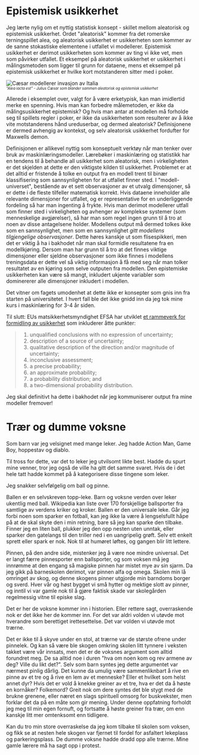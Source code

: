# Epistemisk usikkerhet

Jeg lærte nylig om et nyttig statistisk konsept - skillet mellom aleatorisk og epistemisk usikkerhet. Ordet "aleatorisk" kommer fra det romerske terningspillet alea, og aleatorisk usikkerhet er usikkerheten som kommer av de sanne stokastiske elementene i utfallet vi modellerer. Epistemisk usikkerhet er derimot usikkerheten som kommer av ting vi ikke vet, men som påvirker utfallet. Et eksempel på aleatorisk usikkerhet er usikkerhet i målingsmetoden som ligger til grunn for dataene, mens et eksempel på epistemisk usikkerhet er hvilke kort motstanderen sitter med i poker.

![Cæsar modellerer invasjon av Italia](https://github.com/Fesche/log_b/blob/gh-pages/img/C%C3%A6SAR_PAUSED_ON_THE_BANKS_OF_THE_RUBICON.gif)
<br>*<sub><sup>"Alea iacta est" - Julius Cæsar som blander sammen aleatorisk og epistemisk usikkerhet</sub></sup>*

Allerede i eksemplet over, valgt for å være erketypisk, kan man imidlertid merke en spenning. Hvis man kan forbedre målemetoden, er ikke da målingsusikkerhet epistemisk? Og hvis man antar at modellen må forholde seg til spillets regler i poker, er ikke da usikkerheten som resulterer av å ikke vite motstanderens hånd ureduserbar, og dermed aleatorisk? Definisjonene er dermed avhengig av kontekst, og selv aleatorisk usikkerhet fordufter for Maxwells demon. 

Definisjonen er allikevel nyttig som konseptuelt verktøy når man tenker over bruk av maskinlæringsmodeller. Lærebøker i maskinlæring og statistikk har en tendens til å behandle all usikkerhet som aleatorisk, men i virkeligheten er det skjelden at dette er den viktigste kilden til usikkerhet. Problemet er at det alltid er fristende å tolke en output fra en modell trent til binær klassifisering som sannsynligheten for at utfallet finner sted. I "modell-universet", bestående av et sett observasjoner av et utvalg dimensjoner, så er dette i de fleste tilfeller matematisk korrekt. Hvis dataene inneholder alle relevante dimensjoner for utfallet, og er representative for en underliggende fordeling så har man ingenting å frykte. Hvis man derimot modellerer utfall som finner sted i virkeligheten og avhenger av komplekse systemer (som menneskelige avgjørelser), så har man som regel ingen grunn til å tro at noen av disse antagelsene holder. Modellens output må dermed tolkes ikke som en sannsynlighet, men som en sannsynlighet *gitt modellens tilgjengelige observasjoner*. Dette høres kanskje ut som flisespikkeri, men det er viktig å ha i bakhodet når man skal formidle resultatene fra en modellkjøring. Dersom man har grunn til å tro at det finnes viktige dimensjoner eller sjeldne observasjoner som ikke finnes i modellens treningsdata er dette vel så viktig informasjon å få med seg når man tolker resultatet av en kjøring som selve outputen fra modellen. Den epistemiske usikkerheten kan være så mangt, inkludert ukjente variabler som dominererer alle dimensjoner inkludert i modellen.

Det vitner om fagets umodenhet at dette ikke er konsepter som gnis inn fra starten på universitetet. I hvert fall ble det ikke gnidd inn da jeg tok mine kurs i maskinlæring for 3-4 år siden.

Til slutt: EUs matsikkerhetsmyndighet EFSA har utviklet [et rammeverk for formidling av usikkerhet](https://efsa.onlinelibrary.wiley.com/doi/10.2903/j.efsa.2019.5520) som inkluderer åtte punkter:

> 1. unqualified conclusions with no expression of uncertainty; 
> 2. description of a source of uncertainty; 
> 3. qualitative description of the direction and/or magnitude of uncertainty; 
> 4. inconclusive assessment; 
> 5. a precise probability; 
> 6. an approximate probability; 
> 7. a probability distribution; and 
> 8. a two-dimensional probability distribution.

Jeg skal definitivt ha dette i bakhodet når jeg kommuniserer output fra mine modeller fremover!

# Trær og dumme voksne

Som barn var jeg velsignet med mange leker. Jeg hadde Action Man, Game Boy, hoppestav og diablo. 

Til tross for dette, var det to leker jeg utvilsomt likte best. Hadde du spurt mine venner, tror jeg også de ville ha gitt det samme svaret. Hvis de i det hele tatt hadde kommet på å kategorisere disse tingene som leker.

Jeg snakker selvfølgelig om ball og pinne.

Ballen er en selvskreven topp-leke. Barn og voksne verden over leker ukentlig med ball. Wikipedia kan liste over 170 forskjellige ballsporter fra samtlige av verdens kriker og kroker. Ballen er den universale leke. Går jeg forbi noen som sparker en fotball, kan jeg ikke la være å lengselsfullt håpe på at de skal skyte den i min retning, bare så jeg kan sparke den tilbake. Finner jeg en liten ball, plukker jeg den opp nesten uten unntak, eller sparker den gatelangs til den triller ned i en uangripelig grøft. Selv ett enkelt sprett eller spark er nok. Nok til at humøret løftes, og gangen blir litt lettere. 

Pinnen, på den andre side, mistenker jeg å være noe mindre universal. Det er langt færre pinnesporter enn ballsporter, og som voksen må jeg innrømme at den engang så magiske pinnen har mistet mye av sin sjarm. Da jeg gikk på barneskolen derimot, var pinnen alfa og omega. Skolen min lå omringet av skog, og denne skogens pinner utgjorde min barndoms borger og sverd. Hver vår og høst bygget vi små hytter og mektige slott av pinner, og inntil vi var gamle nok til å gjøre faktisk skade var skolegården regelmessig vitne til episke slag.

Det er her de voksne kommer inn i historien. Eller rettere sagt, overraskende nok er det ikke her de kommer inn. For det var aldri volden vi utøvde mot hverandre som berettiget irettesettelse. Det var volden vi utøvde mot trærne.

Det er ikke til å skyve under en stol, at trærne var de største ofrene under pinnelek. Og kan så være ble skogen omkring skolen litt tynnere i veksten takket være vår innsats, men det er de voksnes argument som alltid forundret meg. De sa alltid noe i duren "hva om noen kom og rev armene av deg? Ville du likt det?". Selv som barn syntes jeg dette argumentet var nærmest pinlig dårlig. Det kunne da umulig være sammenliknbart å rive en pinne av et tre og å rive en lem av et menneske? Eller et hvilket som helst annet dyr? Hvis det er vold å knekke greiner av et tre, hva er det da å høste en kornåker? Folkemord? Greit nok om dere syntes det ble stygt med de brukne grenene, eller næret en slags spirituell omsorg for buskvekster, men forklar det da på en måte som gir mening. Under denne oppfatning forholdt jeg meg til min egen fornuft, og fortsatte å høste greiner fra trær, om enn kanskje litt mer omtenksomt enn tidligere.

Kan du tro min store overraskelse da jeg kom tilbake til skolen som voksen, og fikk se at nesten hele skogen var fjernet til fordel for asfaltert lekeplass og parkeringsplass. De dumme voksne hadde dradd opp alle trærne. Mine gamle lærere må ha sagt opp i protest.
